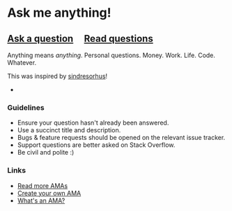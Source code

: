 # Ask me anything!

## [Ask a question](../../issues/new) &nbsp;&nbsp;&nbsp; [Read questions](../../issues?q=is%3Aissue+is%3Aclosed)

Anything means *anything*. Personal questions. Money. Work. Life. Code. Whatever.

This was inspired by [sindresorhus](https://github.com/sindresorhus)!

-

### Guidelines

- Ensure your question hasn't already been answered.
- Use a succinct title and description.
- Bugs & feature requests should be opened on the relevant issue tracker.
- Support questions are better asked on Stack Overflow.
- Be civil and polite :)

### Links

- [Read more AMAs](https://github.com/sindresorhus/amas)
- [Create your own AMA](https://github.com/sindresorhus/amas/blob/master/create-ama.md)
- [What's an AMA?](https://en.wikipedia.org/wiki/Reddit#IAmA_and_AMA)
